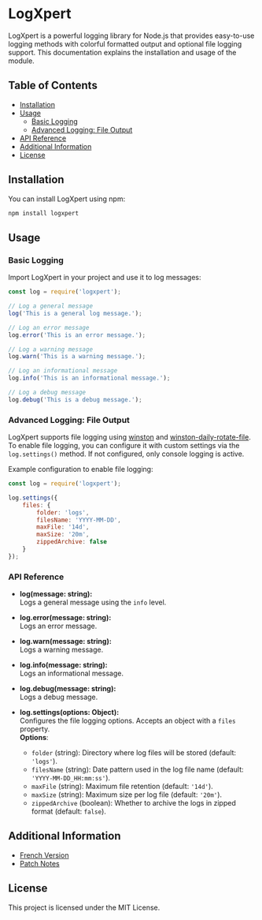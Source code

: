 # LogXpert

LogXpert is a powerful logging library for Node.js that provides easy-to-use logging methods with colorful formatted output and optional file logging support. This documentation explains the installation and usage of the module.

## Table of Contents
- [Installation](#installation)
- [Usage](#usage)
  - [Basic Logging](#basic-logging)
  - [Advanced Logging: File Output](#advanced-logging-file-output)
- [API Reference](#api-reference)
- [Additional Information](#additional-information)
- [License](#license)

## Installation

You can install LogXpert using npm:

```sh
npm install logxpert
```

## Usage

### Basic Logging

Import LogXpert in your project and use it to log messages:

```js
const log = require('logxpert');

// Log a general message
log('This is a general log message.');

// Log an error message
log.error('This is an error message.');

// Log a warning message
log.warn('This is a warning message.');

// Log an informational message
log.info('This is an informational message.');

// Log a debug message
log.debug('This is a debug message.');
```

### Advanced Logging: File Output

LogXpert supports file logging using [winston](https://github.com/winstonjs/winston) and [winston-daily-rotate-file](https://github.com/winstonjs/winston-daily-rotate-file). To enable file logging, you can configure it with custom settings via the `log.settings()` method. If not configured, only console logging is active.

Example configuration to enable file logging:

```js
const log = require('logxpert');

log.settings({ 
    files: { 
        folder: 'logs', 
        filesName: 'YYYY-MM-DD', 
        maxFile: '14d', 
        maxSize: '20m', 
        zippedArchive: false
    }
});
```

### API Reference

- **log(message: string):**  
  Logs a general message using the `info` level.

- **log.error(message: string):**  
  Logs an error message.

- **log.warn(message: string):**  
  Logs a warning message.

- **log.info(message: string):**  
  Logs an informational message.

- **log.debug(message: string):**  
  Logs a debug message.

- **log.settings(options: Object):**  
  Configures the file logging options. Accepts an object with a `files` property.  
  **Options**:
  
  - `folder` (string): Directory where log files will be stored (default: `'logs'`).
  - `filesName` (string): Date pattern used in the log file name (default: `'YYYY-MM-DD_HH:mm:ss'`).
  - `maxFile` (string): Maximum file retention (default: `'14d'`).
  - `maxSize` (string): Maximum size per log file (default: `'20m'`).
  - `zippedArchive` (boolean): Whether to archive the logs in zipped format (default: `false`).

## Additional Information

- [French Version](./README.fr.md)
- [Patch Notes](./PATCHNOTE.md)

## License

This project is licensed under the MIT License.